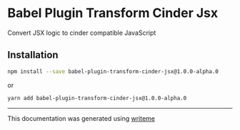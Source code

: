 # Babel Plugin Transform Cinder Jsx

Convert JSX logic to cinder compatible JavaScript

## Installation

```bash
npm install --save babel-plugin-transform-cinder-jsx@1.0.0-alpha.0
```
or
```bash
yarn add babel-plugin-transform-cinder-jsx@1.0.0-alpha.0
```

---
This documentation was generated using [writeme](https://www.npmjs.com/package/@writeme/core)
